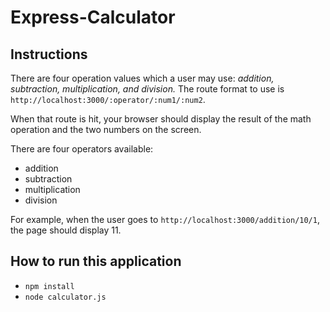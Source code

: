 # Express-Calculator

## Instructions
There are four operation values which a user may use: *addition, subtraction, multiplication, and division.*
The route format to use is `http://localhost:3000/:operator/:num1/:num2`.

When that route is hit, your browser should display the result of the math operation and the two numbers on the screen.

There are four operators available:
- addition
- subtraction
- multiplication
- division

For example, when the user goes to `http://localhost:3000/addition/10/1`, the page should display 11.

## How to run this application
- `npm install`
- `node calculator.js`

